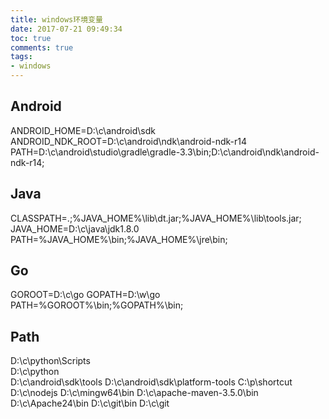 ```yaml
---
title: windows环境变量
date: 2017-07-21 09:49:34
toc: true
comments: true
tags:
- windows
---
```


## Android
ANDROID_HOME=D:\c\android\sdk
ANDROID_NDK_ROOT=D:\c\android\ndk\android-ndk-r14
PATH=D:\c\android\studio\gradle\gradle-3.3\bin;D:\c\android\ndk\android-ndk-r14;

## Java
CLASSPATH=.;%JAVA_HOME%\lib\dt.jar;%JAVA_HOME%\lib\tools.jar;
JAVA_HOME=D:\c\java\jdk1.8.0
PATH=%JAVA_HOME%\bin;%JAVA_HOME%\jre\bin;

## Go
GOROOT=D:\c\go
GOPATH=D:\w\go
PATH=%GOROOT%\bin;%GOPATH%\bin;

## Path
D:\c\python\Scripts\
D:\c\python\
D:\c\android\sdk\tools
D:\c\android\sdk\platform-tools
C:\p\shortcut
D:\c\nodejs
D:\c\mingw64\bin
D:\c\apache-maven-3.5.0\bin
D:\c\Apache24\bin
D:\c\git\bin
D:\c\git